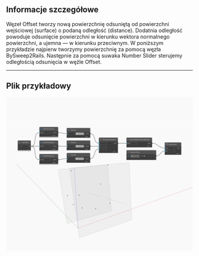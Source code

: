 ## Informacje szczegółowe
Węzeł Offset tworzy nową powierzchnię odsuniętą od powierzchni wejściowej (surface) o podaną odległość (distance). Dodatnia odległość powoduje odsunięcie powierzchni w kierunku wektora normalnego powierzchni, a ujemna — w kierunku przeciwnym. W poniższym przykładzie najpierw tworzymy powierzchnię za pomocą węzła BySweep2Rails. Następnie za pomocą suwaka Number Slider sterujemy odległością odsunięcia w węźle Offset.
___
## Plik przykładowy

![Offset](./Autodesk.DesignScript.Geometry.Plane.Offset_img.jpg)

